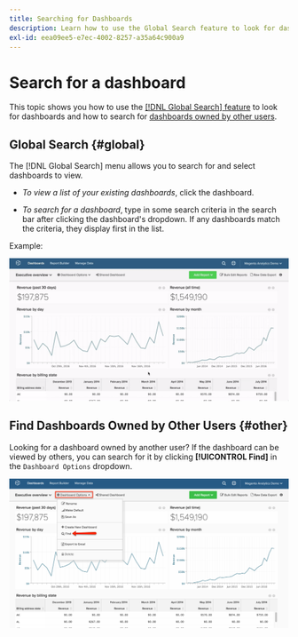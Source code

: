 ```yaml
---
title: Searching for Dashboards
description: Learn how to use the Global Search feature to look for dashboards and how to search for dashboards owned by other users.
exl-id: eea09ee5-e7ec-4002-8257-a35a64c900a9
---
```

# Search for a dashboard

This topic shows you how to use the [[!DNL Global Search] feature](#global) to look for dashboards and how to search for [dashboards owned by other users](#other).

## Global Search {#global}

The [!DNL Global Search] menu allows you to search for and select dashboards to view.

* *To view a list of your existing dashboards*, click the dashboard.

* *To search for a dashboard*, type in some search criteria in the search bar after clicking the dashboard's dropdown. If any dashboards match the criteria, they display first in the list.

Example:

![dashboard global search](../../assets/dboard-global-search.gif)

## Find Dashboards Owned by Other Users {#other}

Looking for a dashboard owned by another user? If the dashboard can be viewed by others, you can search for it by clicking **[!UICONTROL Find]** in the `Dashboard Options` dropdown.

![find dashboards](../../assets/find-dboards-other-owners.png)
